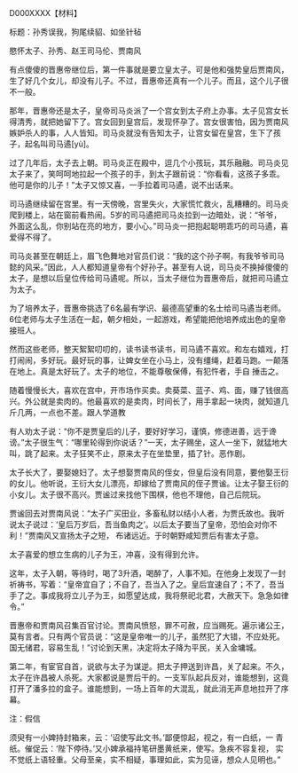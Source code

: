 D000XXXX【材料】

标题：孙秀误我，狗尾续貂、如坐针毡

愍怀太子、孙秀、赵王司马伦、贾南风



有点傻傻的晋惠帝继位后，第一件事就是要立皇太子。可是他和强势皇后贾南风，生了好几个女儿，却没有儿子。不过，晋惠帝还真有一个儿子。而且，这个儿子很不一般。

那年，晋惠帝还是太子，皇帝司马炎派了一个宫女到太子府上办事。太子见宫女长得清秀，就把她留下了。宫女回到皇宫后，发现怀孕了。宫女很害怕，因为贾南风嫉妒杀人的事，人人皆知。司马炎就没有告知太子，让宫女留在皇宫，生下了孩子，起名叫司马遹[yù]。

过了几年后，太子去上朝。司马炎正在殿中，逗几个小孩玩，其乐融融。司马炎见太子来了，笑呵呵地拉起一个孩子的手，到太子跟前说：“你看看，这孩子多乖。他可是你的儿子！”太子又惊又喜，一手拉着司马遹，说不出话来。

司马遹继续留在宫里。有一天傍晚，宫里失火，大家慌忙救火，乱糟糟的。司马炎爬到楼上，站在窗前看热闹。5岁的司马遹把司马炎拉到一边暗处，说：“爷爷，外面这么乱，你别站在亮的地方，要小心。”司马炎一把抱起聪明乖巧的司马遹，喜爱得不得了。

司马炎甚至在朝廷上，眉飞色舞地对官员们说：“我的这个孙子啊，有我爷爷司马懿的风采。”因此，人人都知道皇帝有个好孙子。甚至有人说，司马炎不换掉傻傻的太子，是想以后皇位传给司马遹呢。所以，当太子继位为晋惠帝后，就把司马遹立为太子。

为了培养太子，晋惠帝挑选了6名最有学识、最德高望重的名士给司马遹当老师。6位老师与太子生活在一起，朝夕相处，一起游戏，希望能把他培养成出色的皇帝接班人。

然而这些老师，整天絮絮叨叨的，读书读书读书，司马遹不喜欢。和左右嬉戏，打打闹闹，多好玩。最好玩的事，让婢女坐在小马上，没有缰绳，赶着马跑。一颠落在地上。真是太好玩了。太子的地位，不能尊敬保傅，有犯忤者，手自 捶击之。

随着慢慢长大，喜欢在宫中，开市场作买卖。卖葵菜、蓝子、鸡、面，赚了钱很高兴。外公就是卖肉的。他最喜欢的是卖肉，时间长了，用手拿起一块肉，就知道几斤几两，一点也不差。跟人学道教

有人劝太子说：“你不是贾皇后的儿子，要好好学习，谨慎，修德进善，远于谗谤。”太子很生气：“哪里轮得到你说话？”一天，太子赐坐，这人一坐下，就猛地大叫，跳了起来。太子狂笑不止，原来太子在坐垫里，插了针。恶作剧。

太子长大了，要娶媳妇了。太子想娶贾南风的侄女，但皇后没有同意，要他娶王衍的女儿。他听说，王衍大女儿漂亮，却嫁给了贾南风的侄子贾谧。让太子娶王衍的小女儿。太子很不高兴。贾谧过来找他下围棋，他也不理他，自己后院玩。

贾谧回去对贾南风说：“太子广买田业，多畜私财以结小人者，为贾氏故也。我听说太子说过：‘皇后万岁后，吾当鱼肉之’。以后太子要当了皇帝，恐怕会对你不利！”贾南风又宣扬太子之短， 布诸远近。于时朝野咸知贾后有害太子意。



太子喜爱的想立生病的儿子为王，冲喜，没有得到允许。

这年，太子入朝，等待时，喝了3升酒，喝醉了，人事不知。在他身上发现了一封祈祷书，写着：“皇帝宜自了；不自了，吾当入了之。皇后宜速自了；不了，吾当手了之。事成我将立儿子为王，如愿望达成，我将祭祀北君，大赦天下。急急如律令。”



晋惠帝和贾南风召集百官讨论。贾南风愤怒，罪不可赦，应当赐死。遍示诸公王，莫有言者。只有两个官员说：“这是皇帝唯一的儿子，虽然犯了大错，不应处死。国无储君，容易生乱！”讨论到天黑，决定将太子降为平民，关入金墉城。

第二年，有宦官自首，说欲与太子为谋逆。把太子押送到许昌，关了起来。不久，太子在许昌被人杀死。大家都说是贾后干的。一支军队起兵反对，谁能想到，这竟打开了潘多拉的盒子。谁能想到，一场上百年的大混乱，就此消无声息地拉开了序幕。

注：假信







须臾有一小婢持封箱来，云：‘诏使写此文书。’鄙便惊起，视之，有一白纸，一 青纸。催促云：‘陛下停待。’又小婢承福持笔研墨黄纸来，使写。急疾不容复视， 实不觉纸上语轻重。父母至亲，实不相疑，事理如此，实为见诬，想众人见明也。”







